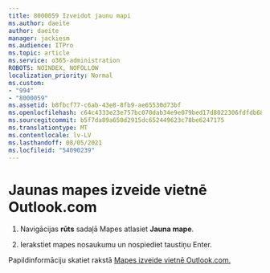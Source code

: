 ```yaml
---
title: 8000059 Izveidot jaunu mapi
ms.author: daeite
author: daeite
manager: jackiesm
ms.audience: ITPro
ms.topic: article
ms.service: o365-administration
ROBOTS: NOINDEX, NOFOLLOW
localization_priority: Normal
ms.custom:
- "994"
- "8000059"
ms.assetid: b8fbcf77-c6ab-43e8-8fb9-ae65530d73bf
ms.openlocfilehash: c64c4333e23e757bc070dab34e9e079bed17d8022306fdfdb68892fda76a4981
ms.sourcegitcommit: b5f7da89a650d2915dc652449623c78be6247175
ms.translationtype: MT
ms.contentlocale: lv-LV
ms.lasthandoff: 08/05/2021
ms.locfileid: "54090239"
---
```

# <a name="create-a-new-folder-in-outlookcom"></a>Jaunas mapes izveide vietnē Outlook.com

1. Navigācijas **rūts** sadaļā Mapes atlasiet **Jauna mape**.

2. Ierakstiet mapes nosaukumu un nospiediet taustiņu Enter.

Papildinformāciju skatiet rakstā [Mapes izveide vietnē Outlook.com.](https://support.office.com/article/5fa8de74-3562-4729-ac1d-5599f470b25a?wt.mc_id=Office_Outlook_com_Alchemy)
  